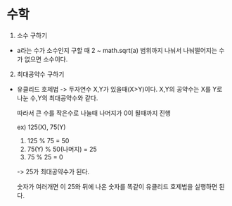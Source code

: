 # 수학

1) 소수 구하기

  -  a라는 수가 소수인지 구할 때 2 ~ math.sqrt(a) 범위까지 나눠서 나눠떨어지는 수가 없으면 소수이다.

2) 최대공약수 구하기

  - 유클리드 호제법 -> 두자연수 X,Y가 있을때(X>Y)이다. X,Y의 공약수는 X를 Y로 나눈 수,Y의 최대공약수와 같다.

    따라서 큰 수를 작은수로 나눌때 나머지가 0이 될때까지 진행

    ex) 125(X), 75(Y)

    1) 125 % 75 = 50
    2) 75(Y) % 50(나머지) = 25
    3) 75 % 25 = 0
   
    -> 25가 최대공약수가 된다.

    숫자가 여러개면 이 25와 뒤에 나온 숫자를 똑같이 유클리드 호제법을 실행하면 된다.
    
